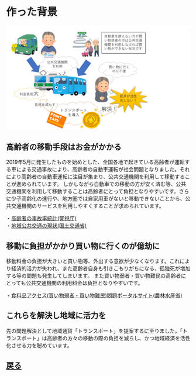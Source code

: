 # 作った背景

![img](プレゼンテーション1.jpg)<br/>

## 高齢者の移動手段はお金がかかる
2019年5月に発生したものを始めとした、全国各地で起きている高齢者が運転する車による交通事故により、高齢者の自動車運転が社会問題となりました。それにより高齢者の自動車運転に注目が集まり、公共交通機関を利用して移動することが進められています。
しかしながら自動車での移動の方が安く済む等、公共交通機関を利用して移動することは高齢者にとって負担となりやすいです。さらに少子高齢化の進行や、地方圏では自家用車がないと移動できないことから、公共交通機関のサービスを利用しやすくすることが求められています。

・[高齢者の事故率統計(警視庁)](https://www.keishicho.metro.tokyo.jp/kotsu/jikoboshi/koreisha/koreijiko.html)<br/>
・[地域公共交通の現状(国土交通省)](http://wwwtb.mlit.go.jp/kinki/kansai/program/02.pdf)

## 移動に負担がかかり買い物に行くのが億劫に
移動料金の負担が大きいと買い物等、外出する意欲が少なくなります。これにより経済的活力が失われ、また高齢者自身も引きこもりがちになる、孤独死が増加する等の問題も発生してしまいます。
また買い物弱者・買い物難民の高齢者にとっても公共交通機関の利用料金は負担となりやすいです。

・[食料品アクセス(買い物弱者・買い物難民)問題ポータルサイト(農林水産省)](http://wwwtb.mlit.go.jp/kinki/kansai/program/02.pdf)

## これらを解決し地域に活力を
先の問題解決として地域通貨「トランスポート」を提案するに至りました。「トランスポート」は高齢者の方々の移動の際の負担を減らし、かつ地域経済を活性化させる力を秘めています。

## [戻る](https://enpitt192019.github.io/transport-hp/)
